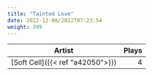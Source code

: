 ```yaml
---
title: "Tainted Love"
date: 2022-12-08/2022T07:23:54
weight: 399
---
```




 Artist | Plays 
----- | -----:
[Soft Cell]({{< ref "a42050">}}) | 4
